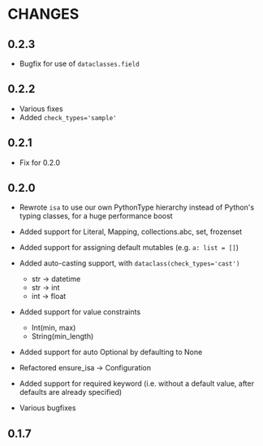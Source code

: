 # CHANGES

## 0.2.3

- Bugfix for use of `dataclasses.field`

## 0.2.2

- Various fixes
- Added `check_types='sample'`

## 0.2.1

- Fix for 0.2.0

## 0.2.0

- Rewrote `isa` to use our own PythonType hierarchy instead of Python's typing classes, for a huge performance boost

- Added support for Literal, Mapping, collections.abc, set, frozenset

- Added support for assigning default mutables (e.g. `a: list = []`)

- Added auto-casting support, with `dataclass(check_types='cast')`
	- str -> datetime
	- str -> int
	- int -> float

- Added support for value constraints
	- Int(min, max)
	- String(min_length)

- Added support for auto Optional by defaulting to None

- Refactored ensure_isa -> Configuration

- Added support for required keyword (i.e. without a default value, after defaults are already specified)

- Various bugfixes

## 0.1.7